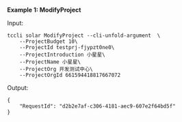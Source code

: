 **Example 1: ModifyProject**



Input: 

```
tccli solar ModifyProject --cli-unfold-argument  \
    --ProjectBudget 10\
    --ProjectId testprj-fjypzt0ne0\
    --ProjectIntroduction 小星星\
    --ProjectName 小星星\
    --ProjectOrg 开发测试中心\
    --ProjectOrgId 661594418817667072
```

Output: 
```
{
    "RequestId": "d2b2e7af-c306-4181-aec9-607e2f64bd5f"
}
```

